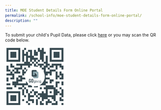 ```yaml
---
title: MOE Student Details Form Online Portal
permalink: /school-info/moe-student-details-form-online-portal/
description: ""
---
```

To submit your child's Pupil Data, please click [here](https://pg.moe.edu.sg/forms/sdf) or you may scan the QR code below.

<img src="/images/PDF%20QR%20code.png" 
     style="width:40%">